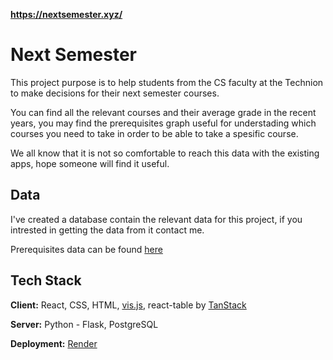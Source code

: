 **https://nextsemester.xyz/**
# Next Semester
This project purpose is to help students from the CS faculty at the Technion to make decisions for their next semester courses.

You can find all the relevant courses and their average grade in the recent years, you may find the prerequisites graph useful for understading which courses you need to take in order to be able to take a spesific course.

We all know that it is not so comfortable to reach this data with the existing apps, hope someone will find it useful.




## Data
I've created a database contain the relevant data for this project, if you intrested in getting the data from it contact me.

Prerequisites data can be found [here](react-frontend/src/components/graphdata.js)
## Tech Stack

**Client:** React, CSS, HTML, [vis.js](https://github.com/visjs), react-table by [TanStack](https://github.com/TanStack/table)

**Server:** Python - Flask, PostgreSQL

**Deployment:** [Render](https://render.com/) 

